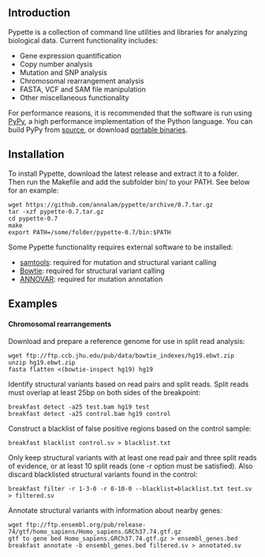 Introduction
------------

Pypette is a collection of command line utilities and libraries for analyzing biological data. Current functionality includes:
  * Gene expression quantification
  * Copy number analysis
  * Mutation and SNP analysis
  * Chromosomal rearrangement analysis
  * FASTA, VCF and SAM file manipulation
  * Other miscellaneous functionality

For performance reasons, it is recommended that the software is run using [PyPy](http://pypy.org/), a high performance implementation of the Python language. You can build PyPy from [source](http://pypy.org/download.html#building-from-source), or download [portable binaries](https://github.com/squeaky-pl/portable-pypy).  

Installation
------------

To install Pypette, download the latest release and extract it to a folder. Then run the Makefile and add the subfolder bin/ to your PATH. See below for an example:

    wget https://github.com/annalam/pypette/archive/0.7.tar.gz
    tar -xzf pypette-0.7.tar.gz
    cd pypette-0.7
    make
    export PATH=/some/folder/pypette-0.7/bin:$PATH

Some Pypette functionality requires external software to be installed:
- [samtools](https://github.com/samtools/samtools): required for mutation and structural variant calling
- [Bowtie](http://bowtie-bio.sourceforge.net/index.shtml): required for structural variant calling
- [ANNOVAR](http://www.openbioinformatics.org/annovar/): required for mutation annotation

Examples
--------

#### Chromosomal rearrangements

Download and prepare a reference genome for use in split read analysis:

    wget ftp://ftp.ccb.jhu.edu/pub/data/bowtie_indexes/hg19.ebwt.zip
    unzip hg19.ebwt.zip
    fasta flatten <(bowtie-inspect hg19) hg19

Identify structural variants based on read pairs and split reads. Split reads must overlap at least 25bp on both sides of the breakpoint:

    breakfast detect -a25 test.bam hg19 test
    breakfast detect -a25 control.bam hg19 control

Construct a blacklist of false positive regions based on the control sample:

    breakfast blacklist control.sv > blacklist.txt

Only keep structural variants with at least one read pair and three split reads of evidence, or at least 10 split reads (one -r option must be satisfied). Also discard blacklisted structural variants found in the control:

    breakfast filter -r 1-3-0 -r 0-10-0 --blacklist=blacklist.txt test.sv > filtered.sv

Annotate structural variants with information about nearby genes:

    wget ftp://ftp.ensembl.org/pub/release-74/gtf/homo_sapiens/Homo_sapiens.GRCh37.74.gtf.gz
    gtf to gene bed Homo_sapiens.GRCh37.74.gtf.gz > ensembl_genes.bed
    breakfast annotate -b ensembl_genes.bed filtered.sv > annotated.sv
